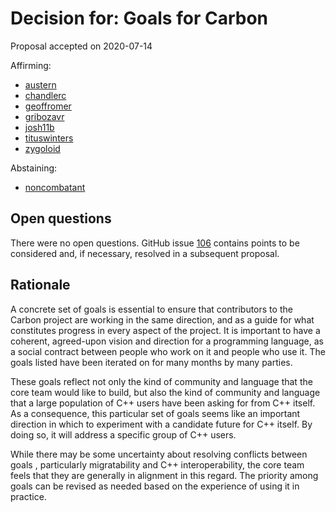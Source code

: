 # Decision for: Goals for Carbon

<!--
Part of the Carbon Language project, under the Apache License v2.0 with LLVM
Exceptions. See /LICENSE for license information.
SPDX-License-Identifier: Apache-2.0 WITH LLVM-exception
-->

Proposal accepted on 2020-07-14

Affirming:

- [austern](https://github.com/austern)
- [chandlerc](https://github.com/chandlerc)
- [geoffromer](https://github.com/geoffromer)
- [gribozavr](https://github.com/gribozavr)
- [josh11b](https://github.com/josh11b)
- [tituswinters](https://github.com/tituswinters)
- [zygoloid](https://github.com/zygoloid)

Abstaining:

- [noncombatant](https://github.com/noncombatant)

## Open questions

There were no open questions. GitHub issue
[106](https://github.com/carbon-language/carbon-lang/issues/106) contains points
to be considered and, if necessary, resolved in a subsequent proposal.

## Rationale

A concrete set of goals is essential to ensure that contributors to the Carbon
project are working in the same direction, and as a guide for what constitutes
progress in every aspect of the project. It is important to have a coherent,
agreed-upon vision and direction for a programming language, as a social
contract between people who work on it and people who use it. The goals listed
have been iterated on for many months by many parties.

These goals reflect not only the kind of community and language that the core
team would like to build, but also the kind of community and language that a
large population of C++ users have been asking for from C++ itself. As a
consequence, this particular set of goals seems like an important direction in
which to experiment with a candidate future for C++ itself. By doing so, it will
address a specific group of C++ users.

While there may be some uncertainty about resolving conflicts between goals
, particularly migratability and C++ interoperability, the core team feels that they
are generally in alignment in this regard. The priority among goals can be
revised as needed based on the experience of using it in practice.
